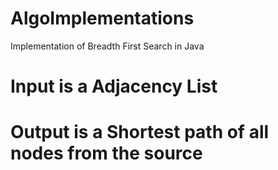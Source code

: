 # AlgoImplementations

Implementation of Breadth First Search in Java

# Input is a Adjacency List
# Output is a Shortest path of all nodes from the source

